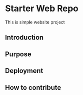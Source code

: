# Starter Web Repo
This is simple website project
## Introduction

## Purpose

## Deployment

## How to contribute